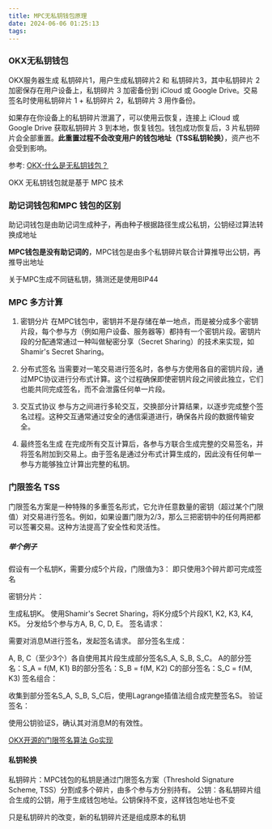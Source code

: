 ```yaml
---
title: MPC无私钥钱包原理
date: 2024-06-06 01:25:13
tags:
---
```



### OKX无私钥钱包

OKX服务器生成 私钥碎片1，用户生成私钥碎片2 和 私钥碎片3，其中私钥碎片 2 加密保存在用户设备上，私钥碎片 3 加密备份到 iCloud 或 Google Drive。交易签名时使用私钥碎片 1 + 私钥碎片 2，私钥碎片 3 用作备份。

如果存在你设备上的私钥碎片泄漏了，可以使用云恢复，连接上 iCloud 或 Google Drive 获取私钥碎片 3 到本地，恢复钱包。钱包成功恢复后，3 片私钥碎片会全部重置。**此重置过程不会改变用户的钱包地址（TSS私钥轮换）**，资产也不会受到影响。

参考: [OKX-什么是无私钥钱包？](https://www.okx.com/zh-hans/help/what-is-okx-keyless-wallet)

OKX 无私钥钱包就是基于 MPC 技术

### 助记词钱包和MPC 钱包的区别

助记词钱包是由助记词生成种子，再由种子根据路径生成公私钥，公钥经过算法转换成地址

**MPC钱包是没有助记词的**，MPC钱包是由多个私钥碎片联合计算推导出公钥，再推导出地址

关于MPC生成不同链私钥，猜测还是使用BIP44

### MPC 多方计算

1. 密钥分片
在MPC钱包中，密钥并不是存储在单一地点，而是被分成多个密钥片段，每个参与方（例如用户设备、服务器等）都持有一个密钥片段。密钥片段的分配通常通过一种叫做秘密分享（Secret Sharing）的技术来实现，如Shamir's Secret Sharing。

2. 分布式签名
当需要对一笔交易进行签名时，各参与方使用各自的密钥片段，通过MPC协议进行分布式计算。这个过程确保即使密钥片段之间彼此独立，它们也能共同完成签名，而不会泄露任何单一片段。

3. 交互式协议
参与方之间进行多轮交互，交换部分计算结果，以逐步完成整个签名过程。这种交互通常通过安全的通信渠道进行，确保各片段的数据传输安全。

4. 最终签名生成
在完成所有交互计算后，各参与方联合生成完整的交易签名，并将签名附加到交易上。由于签名是通过分布式计算生成的，因此没有任何单一参与方能够独立计算出完整的私钥。

### 门限签名 TSS

门限签名方案是一种特殊的多重签名形式，它允许任意数量的密钥（超过某个门限值）对交易进行签名。例如，如果设置门限为2/3，那么三把密钥中的任何两把都可以签署交易。这种方法提高了安全性和灵活性。

##### 举个例子

假设有一个私钥K，需要分成5个片段，门限值为3：
即只使用3个碎片即可完成签名

密钥分片：

生成私钥K。
使用Shamir's Secret Sharing，将K分成5个片段K1, K2, K3, K4, K5。
分发给5个参与方A, B, C, D, E。
签名请求：

需要对消息M进行签名，发起签名请求。
部分签名生成：

A, B, C（至少3个）各自使用其片段生成部分签名S_A, S_B, S_C。
A的部分签名：S_A = f(M, K1)
B的部分签名：S_B = f(M, K2)
C的部分签名：S_C = f(M, K3)
签名组合：

收集到部分签名S_A, S_B, S_C后，使用Lagrange插值法组合成完整签名S。
验证签名：

使用公钥验证S，确认其对消息M的有效性。

[OKX开源的门限签名算法 Go实现](https://github.com/okx/threshold-lib)


#### 私钥轮换

私钥碎片：MPC钱包的私钥是通过门限签名方案（Threshold Signature Scheme, TSS）分割成多个碎片，由多个参与方分别持有。
公钥：各私钥碎片组合生成的公钥，用于生成钱包地址。公钥保持不变，这样钱包地址也不变

只是私钥碎片的改变，新的私钥碎片还是组成原本的私钥